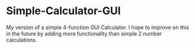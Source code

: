 # Simple-Calculator-GUI
My version of a simple 4-function GUI Calculator. I hope to improve on this in the future by adding more functionality than simple  2 number calculations.
